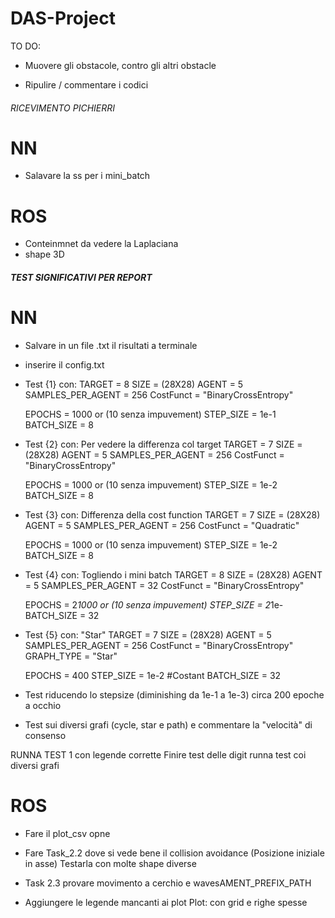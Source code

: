 # DAS-Project

TO DO:
- Muovere gli obstacole, contro gli altri obstacle

- Ripulire / commentare i codici




###### RICEVIMENTO PICHIERRI  #############
# NN
- Salavare la ss per i mini_batch

# ROS
- Conteinmnet da vedere la Laplaciana
- shape 3D



##### TEST SIGNIFICATIVI PER REPORT #####
# NN
- Salvare in un file .txt il risultati a terminale
- inserire il config.txt

- Test {1} con:
    TARGET              = 8
    SIZE                = (28X28)
    AGENT               = 5
    SAMPLES_PER_AGENT   = 256
    CostFunct = "BinaryCrossEntropy"

    EPOCHS      = 1000 or (10 senza impuvement)
    STEP_SIZE   = 1e-1
    BATCH_SIZE  = 8


- Test {2} con: Per vedere la differenza col target
    TARGET              = 7
    SIZE                = (28X28)
    AGENT               = 5
    SAMPLES_PER_AGENT   = 256
    CostFunct = "BinaryCrossEntropy"

    EPOCHS      = 1000 or (10 senza impuvement)
    STEP_SIZE   = 1e-2
    BATCH_SIZE  = 8


- Test {3} con: Differenza della cost function
    TARGET              = 7
    SIZE                = (28X28)
    AGENT               = 5
    SAMPLES_PER_AGENT   = 256
    CostFunct = "Quadratic"

    EPOCHS      = 1000 or (10 senza impuvement)
    STEP_SIZE   = 1e-2
    BATCH_SIZE  = 8


- Test {4} con: Togliendo i mini batch
    TARGET              = 8
    SIZE                = (28X28)
    AGENT               = 5
    SAMPLES_PER_AGENT   = 32
    CostFunct = "BinaryCrossEntropy"

    EPOCHS      = 2*1000 or (10 senza impuvement)
    STEP_SIZE   = 2*1e-
    BATCH_SIZE  = 32


- Test {5} con: "Star"
    TARGET              = 7
    SIZE                = (28X28)
    AGENT               = 5
    SAMPLES_PER_AGENT   = 256
    CostFunct = "BinaryCrossEntropy"
    GRAPH_TYPE = "Star" 

    EPOCHS      = 400
    STEP_SIZE   = 1e-2 #Costant
    BATCH_SIZE  = 32


- Test riducendo lo stepsize (diminishing da 1e-1 a 1e-3) circa 200 epoche a occhio
- Test sui diversi grafi (cycle, star e path) e commentare la "velocità" di consenso


RUNNA TEST 1 con legende corrette
Finire test delle digit 
runna test coi diversi grafi


  

# ROS
- Fare il plot_csv opne
- Fare Task_2.2 dove si vede bene il collision avoidance (Posizione iniziale in asse)
    Testarla con molte shape diverse
- Task 2.3 provare movimento a cerchio e wavesAMENT_PREFIX_PATH 


- Aggiungere le legende mancanti ai plot
Plot:
con grid e righe spesse